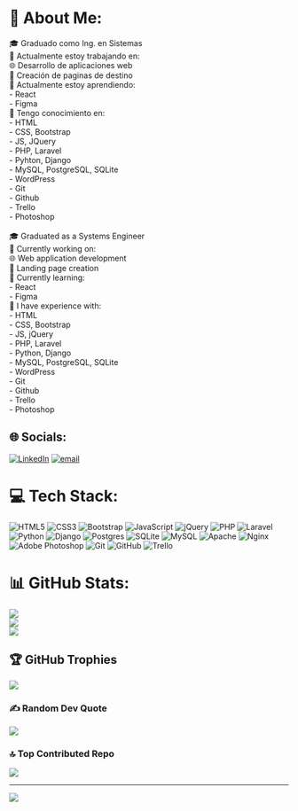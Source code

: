 # 💫 About Me:
🎓 Graduado como Ing. en Sistemas<br>🔭 Actualmente estoy trabajando en:<br>🌐 Desarrollo de aplicaciones web<br>📄 Creación de paginas de destino<br>🌱 Actualmente estoy aprendiendo:<br>- React<br>- Figma<br>📖 Tengo conocimiento en:<br>- HTML<br>- CSS, Bootstrap<br>- JS, JQuery<br>- PHP, Laravel<br>- Pyhton, Django<br>- MySQL, PostgreSQL, SQLite<br>- WordPress<br>- Git<br>- Github<br>- Trello<br>- Photoshop<br><br>🎓 Graduated as a Systems Engineer<br>🔭 Currently working on:<br>🌐 Web application development<br>📄 Landing page creation<br>🌱 Currently learning:<br>- React<br>- Figma<br>📖 I have experience with:<br>- HTML<br>- CSS, Bootstrap<br>- JS, jQuery<br>- PHP, Laravel<br>- Python, Django<br>- MySQL, PostgreSQL, SQLite<br>- WordPress<br>- Git<br>- Github<br>- Trello<br>- Photoshop


## 🌐 Socials:
[![LinkedIn](https://img.shields.io/badge/LinkedIn-%230077B5.svg?logo=linkedin&logoColor=white)](https://linkedin.com/in/https://www.linkedin.com/in/escorchaj/) [![email](https://img.shields.io/badge/Email-D14836?logo=gmail&logoColor=white)](mailto:escorcha93@gmail.com) 

# 💻 Tech Stack:
![HTML5](https://img.shields.io/badge/html5-%23E34F26.svg?style=for-the-badge&logo=html5&logoColor=white) ![CSS3](https://img.shields.io/badge/css3-%231572B6.svg?style=for-the-badge&logo=css3&logoColor=white) ![Bootstrap](https://img.shields.io/badge/bootstrap-%238511FA.svg?style=for-the-badge&logo=bootstrap&logoColor=white) ![JavaScript](https://img.shields.io/badge/javascript-%23323330.svg?style=for-the-badge&logo=javascript&logoColor=%23F7DF1E) ![jQuery](https://img.shields.io/badge/jquery-%230769AD.svg?style=for-the-badge&logo=jquery&logoColor=white) ![PHP](https://img.shields.io/badge/php-%23777BB4.svg?style=for-the-badge&logo=php&logoColor=white) ![Laravel](https://img.shields.io/badge/laravel-%23FF2D20.svg?style=for-the-badge&logo=laravel&logoColor=white) ![Python](https://img.shields.io/badge/python-3670A0?style=for-the-badge&logo=python&logoColor=ffdd54) ![Django](https://img.shields.io/badge/django-%23092E20.svg?style=for-the-badge&logo=django&logoColor=white) ![Postgres](https://img.shields.io/badge/postgres-%23316192.svg?style=for-the-badge&logo=postgresql&logoColor=white) ![SQLite](https://img.shields.io/badge/sqlite-%2307405e.svg?style=for-the-badge&logo=sqlite&logoColor=white) ![MySQL](https://img.shields.io/badge/mysql-4479A1.svg?style=for-the-badge&logo=mysql&logoColor=white) ![Apache](https://img.shields.io/badge/apache-%23D42029.svg?style=for-the-badge&logo=apache&logoColor=white) ![Nginx](https://img.shields.io/badge/nginx-%23009639.svg?style=for-the-badge&logo=nginx&logoColor=white) ![Adobe Photoshop](https://img.shields.io/badge/adobe%20photoshop-%2331A8FF.svg?style=for-the-badge&logo=adobe%20photoshop&logoColor=white) ![Git](https://img.shields.io/badge/git-%23F05033.svg?style=for-the-badge&logo=git&logoColor=white) ![GitHub](https://img.shields.io/badge/github-%23121011.svg?style=for-the-badge&logo=github&logoColor=white) ![Trello](https://img.shields.io/badge/Trello-%23026AA7.svg?style=for-the-badge&logo=Trello&logoColor=white)
# 📊 GitHub Stats:
![](https://github-readme-stats.vercel.app/api?username=jrock7293&theme=gotham&hide_border=false&include_all_commits=false&count_private=false)<br/>
![](https://nirzak-streak-stats.vercel.app/?user=jrock7293&theme=gotham&hide_border=false)<br/>
![](https://github-readme-stats.vercel.app/api/top-langs/?username=jrock7293&theme=gotham&hide_border=false&include_all_commits=false&count_private=false&layout=compact)

## 🏆 GitHub Trophies
![](https://github-profile-trophy.vercel.app/?username=jrock7293&theme=gotham&no-frame=false&no-bg=true&margin-w=4)

### ✍️ Random Dev Quote
![](https://quotes-github-readme.vercel.app/api?type=horizontal&theme=tokyonight)

### 🔝 Top Contributed Repo
![](https://github-contributor-stats.vercel.app/api?username=jrock7293&limit=5&theme=gotham&combine_all_yearly_contributions=true)

---
[![](https://visitcount.itsvg.in/api?id=jrock7293&icon=5&color=0)](https://visitcount.itsvg.in)

<!-- Proudly created with GPRM ( https://gprm.itsvg.in ) -->
